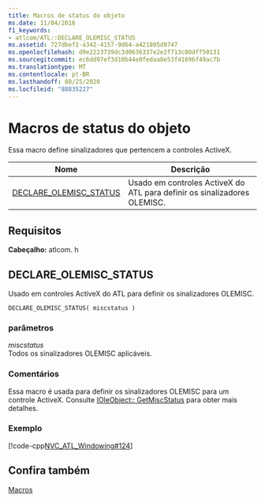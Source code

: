 ```yaml
---
title: Macros de status do objeto
ms.date: 11/04/2016
f1_keywords:
- atlcom/ATL::DECLARE_OLEMISC_STATUS
ms.assetid: 727dbef2-a342-4157-9d64-a421805d9747
ms.openlocfilehash: d9e2223739dc3d0636337e2e2f713c80dff50131
ms.sourcegitcommit: ec6dd97ef3d10b44e0fedaa8e53f41696f49ac7b
ms.translationtype: MT
ms.contentlocale: pt-BR
ms.lasthandoff: 08/25/2020
ms.locfileid: "88835227"
---
```

# <a name="object-status-macros"></a>Macros de status do objeto

Essa macro define sinalizadores que pertencem a controles ActiveX.

|Nome|Descrição|
|-|-|
|[DECLARE_OLEMISC_STATUS](#declare_olemisc_status)|Usado em controles ActiveX do ATL para definir os sinalizadores OLEMISC.|

## <a name="requirements"></a>Requisitos

**Cabeçalho:** atlcom. h

## <a name="declare_olemisc_status"></a><a name="declare_olemisc_status"></a> DECLARE_OLEMISC_STATUS

Usado em controles ActiveX do ATL para definir os sinalizadores OLEMISC.

```
DECLARE_OLEMISC_STATUS( miscstatus )
```

### <a name="parameters"></a>parâmetros

*miscstatus*<br/>
Todos os sinalizadores OLEMISC aplicáveis.

### <a name="remarks"></a>Comentários

Essa macro é usada para definir os sinalizadores OLEMISC para um controle ActiveX. Consulte [IOleObject:: GetMiscStatus](/windows/win32/api/oleidl/nf-oleidl-ioleobject-getmiscstatus) para obter mais detalhes.

### <a name="example"></a>Exemplo

[!code-cpp[NVC_ATL_Windowing#124](../../atl/codesnippet/cpp/object-status-macros_1.h)]

## <a name="see-also"></a>Confira também

[Macros](../../atl/reference/atl-macros.md)
